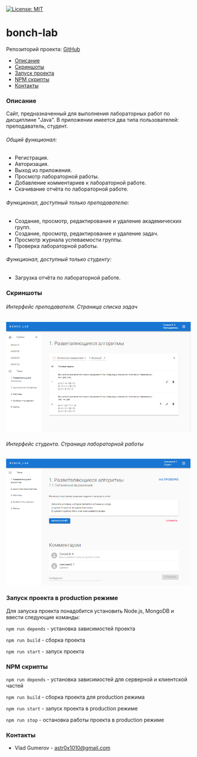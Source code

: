 [![License: MIT](https://img.shields.io/badge/license-MIT-blue.svg)](https://github.com/AstR0x/bonch-lab/blob/master/LICENSE)

# bonch-lab

Репозиторий проекта: [GitHub](https://github.com/AstR0x/bonch-lab)

- [Описание](#Описание)
- [Скриншоты](#Скриншоты)  
- [Запуск проекта](#Запуск-проекта)
- [NPM скрипты](#NPM-скрипты)
- [Контакты](#Контакты)

### Описание

Сайт, предназначенный для выполнения лабораторных работ по дисциплине "Java".
В приложении имеется два типа пользователей: преподаватель, студент.

###### Общий функционал:
* Регистрация.
* Авторизация.
* Выход из приложения.
* Просмотр лабораторной работы.
* Добавление комментариев к лабораторной работе.
* Скачивание отчёта по лабораторной работе.

###### Функционал, доступный только преподавателю:
* Создание, просмотр, редактирование и удаление академических групп.
* Создание, просмотр, редактирование и удаление задач.
* Просмотр журнала успеваемости группы.
* Проверка лабораторной работы.

###### Функционал, доступный только студенту:
* Загрузка отчёта по лабораторной работе.

### Скриншоты

###### Интерфейс преподавателя. Страница списка задач
![screenshot](https://github.com/AstR0x/astr0x.github.io/blob/master/screenshots/bonch-lab/tasks.png)

###### Интерфейс студента. Страница лабораторной работы
![screenshot](https://github.com/AstR0x/astr0x.github.io/blob/master/screenshots/bonch-lab/lab.png)

### Запуск проекта в production режиме
Для запуска проекта понадобится установить Node.js, MongoDB
и ввести следующие команды:

```npm run depends``` - установка зависимостей проекта 

```npm run build``` - сборка проекта

```npm run start``` - запуск проекта

### NPM скрипты

```npm run depends``` - установка зависимостей для серверной и клиентской частей

```npm run build``` - сборка проекта для production режима

```npm run start``` - запуск проекта в production режиме

```npm run stop```  - остановка работы проекта в production режиме


### Контакты

- Vlad Gumerov - astr0x1010@gmail.com

